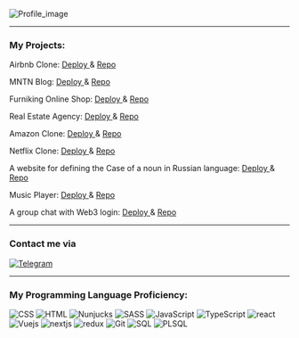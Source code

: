 
![Profile_image](https://user-images.githubusercontent.com/72749081/152789318-8f3148ba-a3e9-42ba-88b2-8f3ba7df91ec.JPEG)

---

### My Projects:

Airbnb Clone: <a href="https://airbnb-clone-nu-eight.vercel.app/" > Deploy </a> & <a href="https://github.com/juliemayak/airbnb-clone" > Repo </a> 

MNTN Blog: <a href="https://mntn-julia-panko.netlify.app/" > Deploy </a> & <a href="https://github.com/juliemayak/mntn" > Repo </a> 

Furniking Online Shop: <a href="https://furniking-julia-panko.netlify.app/" > Deploy </a> & <a href="https://github.com/juliemayak/furniking" > Repo </a> 

Real Estate Agency: <a href="https://real-estate-five-alpha.vercel.app/" > Deploy </a> & <a href="https://github.com/juliemayak/real-estate" > Repo </a> 

Amazon Clone: <a href="https://amazon-clone-tawny-five.vercel.app/" > Deploy </a> & <a href="https://github.com/juliemayak/amazon-clone" > Repo </a> 

Netflix Clone: <a href="https://netflix-clone-seven-azure.vercel.app/" > Deploy </a> & <a href="https://github.com/juliemayak/netflix-clone" > Repo </a> 

A website for defining the Case of a noun in Russian language: <a href="https://sklonyator.vercel.app/" > Deploy </a> & <a href="https://github.com/juliemayak/sklonyator" > Repo </a> 

Music Player: <a href="https://waves-jp.netlify.app/" > Deploy </a> & <a href="https://github.com/juliemayak/react-music-player" > Repo </a> 

A group chat with Web3 login: <a href="https://metaverse-eight.vercel.app/" > Deploy </a> & <a href="https://github.com/juliemayak/metaverse-web3-groupchat" > Repo </a> 


---

### Contact me via

[![Telegram](https://img.shields.io/badge/Telegram-4c4c4c?style=for-the-badge&logo=telegram)](https://t.me/juliemayak)

---

### My Programming Language Proficiency:

![CSS](https://img.shields.io/badge/css-4c4c4c?style=for-the-badge&logo=CSS3)
![HTML](https://img.shields.io/badge/html-4c4c4c?style=for-the-badge&logo=HTML5)
![Nunjucks](https://img.shields.io/badge/NJ-Nunjucks-4c4c4c?style=for-the-badge)
![SASS](https://img.shields.io/badge/SASS-4c4c4c?style=for-the-badge&logo=SASS)
![JavaScript](https://img.shields.io/badge/JavaScript-4c4c4c?style=for-the-badge&logo=JavaScript)
![TypeScript](https://img.shields.io/badge/TypeScript-4c4c4c?style=for-the-badge&logo=TypeScript)
![react](https://img.shields.io/badge/react-4c4c4c?style=for-the-badge&logo=React)
![Vuejs](https://img.shields.io/badge/Vuejs-4c4c4c?style=for-the-badge&logo=Vue.js)
![nextjs](https://img.shields.io/badge/next.js-4c4c4c?style=for-the-badge&logo=Next.js)
![redux](https://img.shields.io/badge/redux-4c4c4c?style=for-the-badge&logo=Redux)
![Git](https://img.shields.io/badge/Git-4c4c4c?style=for-the-badge&logo=Git)
![SQL](https://img.shields.io/badge/SQL-4c4c4c?style=for-the-badge&logo=SQL)
![PLSQL](https://img.shields.io/badge/PLSQL-4c4c4c?style=for-the-badge&logo=Oracle)


